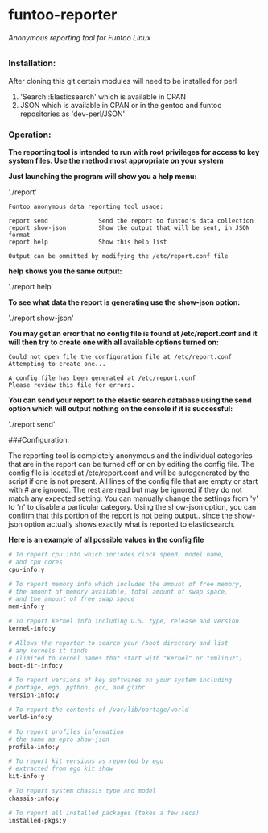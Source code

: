 # funtoo-reporter
###### Anonymous reporting tool for Funtoo Linux

### Installation:
After cloning this git certain modules will need to be installed for perl

1. 'Search::Elasticsearch' which is available in CPAN
2. JSON which is available in CPAN or in the gentoo and funtoo repositories as 'dev-perl/JSON'

### Operation:
**The reporting tool is intended to run with root privileges for access to key system files. Use the method most appropriate on your system**

**Just launching the program will show you a help menu:**

'./report'

```
Funtoo anonymous data reporting tool usage:

report send              Send the report to funtoo's data collection
report show-json         Show the output that will be sent, in JSON format
report help              Show this help list

Output can be ommitted by modifying the /etc/report.conf file
```
**help shows you the same output:**

'./report help'

**To see what data the report is generating use the show-json option:**

'./report show-json'

**You may get an error that no config file is found at /etc/report.conf and it will then try to create one with all available options turned on:**

```
Could not open file the configuration file at /etc/report.conf
Attempting to create one...

A config file has been generated at /etc/report.conf
Please review this file for errors.

```
**You can send your report to the elastic search database using the send option which will output nothing on the console if it is successful:**

'./report send'

###Configuration:

The reporting tool is completely anonymous and the individual categories that are in the report can be turned off or on by editing the config file. The config file is located at /etc/report.conf and will be autogenerated by the script if one is not present. All lines of the config file that are empty or start with # are ignored. The rest are read but may be ignored if they do not match any expected setting. You can manually change the settings from 'y' to 'n' to disable a particular category. Using the show-json option, you can confirm that this portion of the report is not being output.. since the show-json option actually shows exactly what is reported to elasticsearch. 

**Here is an example of all possible values in the config file**

```perl
# To report cpu info which includes clock speed, model name,
# and cpu cores
cpu-info:y

# To report memory info which includes the amount of free memory,
# the amount of memory available, total amount of swap space,
# and the amount of free swap space
mem-info:y

# To report kernel info including O.S. type, release and version
kernel-info:y

# Allows the reporter to search your /boot directory and list
# any kernels it finds
# (limited to kernel names that start with "kernel" or "vmlinuz")
boot-dir-info:y

# To report versions of key softwares on your system including
# portage, ego, python, gcc, and glibc
version-info:y

# To report the contents of /var/lib/portage/world
world-info:y

# To report profiles information
# the same as epro show-json
profile-info:y

# To report kit versions as reported by ego
# extracted from ego kit show
kit-info:y

# To report system chassis type and model
chassis-info:y

# To report all installed packages (takes a few secs)
installed-pkgs:y

```
